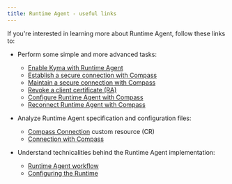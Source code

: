 ```yaml
---
title: Runtime Agent - useful links
---
```


If you're interested in learning more about Runtime Agent, follow these links to:

- Perform some simple and more advanced tasks:

    - [Enable Kyma with Runtime Agent](../../04-operation-guides/operations/ra-01-enable-kyma-with-runtime-agent.md)
    - [Establish a secure connection with Compass](../../03-tutorials/00-application-connectivity/ra-01-establish-secure-connection-with-compass.md)
    - [Maintain a secure connection with Compass](../../03-tutorials/00-application-connectivity/ra-02-maintain-secure-connection-with-compass.md)
    - [Revoke a client certificate (RA)](../../03-tutorials/00-application-connectivity/ra-03-revoke-client-certificate.md)
    - [Configure Runtime Agent with Compass](../../03-tutorials/00-application-connectivity/ra-04-configure-runtime-agent-with-compass.md)
    - [Reconnect Runtime Agent with Compass](../../03-tutorials/00-application-connectivity/ra-05-reconnect-runtime-agent-with-compass.md)
    
- Analyze Runtime Agent specification and configuration files:

    - [Compass Connection](../../05-technical-reference/00-custom-resources/ra-01-compassconnection.md) custom resource (CR)
    - [Connection with Compass](../../05-technical-reference/00-configuration-parameters/ra-01-connection-with-compass.md) 

- Understand technicalities behind the Runtime Agent implementation:

    - [Runtime Agent workflow](../../05-technical-reference/00-architecture/ra-01-runtime-agent-workflow.md)
    - [Configuring the Runtime](../../05-technical-reference/ra-01-configuring-runtime.md)